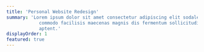 ```yaml
---
title: 'Personal Website Redesign'
summary: 'Lorem ipsum dolor sit amet consectetur adipiscing elit sodales vivamus malesuada mauris mus hac magna,
            commodo facilisis maecenas magnis dis fermentum sollicitudin dictum aenean vestibulum massa hendrerit
            aptent.'
displayOrder: 1
featured: true
---
```

